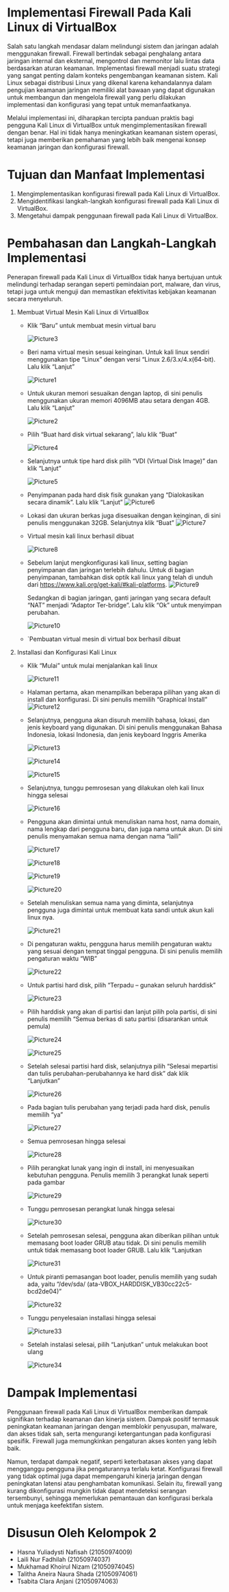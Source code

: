 # Implementasi Firewall Pada Kali Linux di VirtualBox
Salah satu langkah mendasar dalam melindungi sistem dan jaringan adalah menggunakan firewall. Firewall bertindak sebagai penghalang antara jaringan internal dan eksternal, mengontrol dan memonitor lalu lintas data berdasarkan aturan keamanan. Implementasi firewall menjadi suatu strategi yang sangat penting dalam konteks pengembangan keamanan sistem. Kali Linux sebagai distribusi Linux yang dikenal karena kehandalannya dalam pengujian keamanan jaringan memiliki alat bawaan yang dapat digunakan untuk membangun dan mengelola firewall yang perlu dilakukan implementasi dan konfigurasi yang tepat untuk memanfaatkanya. 

Melalui implementasi ini, diharapkan tercipta panduan praktis bagi pengguna Kali Linux di VirtualBox untuk mengimplementasikan firewall dengan benar. Hal ini tidak hanya meningkatkan keamanan sistem operasi, tetapi juga memberikan pemahaman yang lebih baik mengenai konsep keamanan jaringan dan konfigurasi firewall. 
# Tujuan dan Manfaat Implementasi
1. Mengimplementasikan konfigurasi firewall pada Kali Linux di VirtualBox.
2. Mengidentifikasi langkah-langkah konfigurasi firewall pada Kali Linux di VirtualBox.
3. Mengetahui dampak penggunaan firewall pada Kali Linux di VirtualBox.
# Pembahasan dan Langkah-Langkah Implementasi
Penerapan firewall pada Kali Linux di VirtualBox tidak hanya bertujuan untuk melindungi terhadap serangan seperti pemindaian port, malware, dan virus, tetapi juga untuk menguji dan memastikan efektivitas kebijakan keamanan secara menyeluruh. 
1. Membuat Virtual Mesin Kali Linux di VirtualBox
   - Klik “Baru” untuk membuat mesin virtual baru
     
     ![Picture3](https://github.com/HasnaYuliadystiNafisah/TF/assets/136795333/a5b0b9b9-e660-4c99-b710-eea4f12d023b)
     
   - Beri nama virtual mesin sesuai keinginan. Untuk kali linux sendiri menggunakan tipe “Linux” dengan versi “Linux 2.6/3.x/4.x(64-bit). Lalu klik “Lanjut”

     ![Picture1](https://github.com/HasnaYuliadystiNafisah/TF/assets/136795333/6a03f7e3-5ef7-4fb1-9d0c-d7e81baeeb72)
   - Untuk ukuran memori sesuaikan dengan laptop, di sini penulis menggunakan ukuran memori 4096MB atau setara dengan 4GB. Lalu klik “Lanjut”

     ![Picture2](https://github.com/HasnaYuliadystiNafisah/TF/assets/136795333/57410bf5-9463-4a2f-9bc2-d8d1b8aaed2e)
   - Pilih “Buat hard disk virtual sekarang”, lalu klik “Buat”

     ![Picture4](https://github.com/HasnaYuliadystiNafisah/TF/assets/136795333/990b2bc6-72d3-47dd-b602-d9689c2b1291)
   - Selanjutnya untuk tipe hard disk pilih “VDI (Virtual Disk Image)” dan klik “Lanjut”
     
     ![Picture5](https://github.com/HasnaYuliadystiNafisah/TF/assets/136795333/a4ee5647-e664-4e71-833b-fcdb005e8f47)
   - Penyimpanan pada hard disk fisik gunakan yang “Dialokasikan secara dinamik”. Lalu klik “Lanjut”
     ![Picture6](https://github.com/HasnaYuliadystiNafisah/TF/assets/136795333/3ab64eb9-3a55-4146-92e0-08ecb56ad236)

   - Lokasi dan ukuran berkas juga disesuaikan dengan keinginan, di sini penulis menggunakan 32GB. Selanjutnya klik “Buat”
     ![Picture7](https://github.com/HasnaYuliadystiNafisah/TF/assets/136795333/36676d0d-1349-47d8-856a-9bd066aa3cb5)

   - Virtual mesin kali linux berhasil dibuat
     
     ![Picture8](https://github.com/HasnaYuliadystiNafisah/TF/assets/136795333/e55e906a-add0-449a-983b-73bfd04dade9)

   - Sebelum lanjut mengkonfigurasi kali linux, setting bagian penyimpanan dan jaringan terlebih dahulu. Untuk di bagian penyimpanan, tambahkan disk optik kali linux yang telah di unduh dari https://www.kali.org/get-kali/#kali-platforms.
     ![Picture9](https://github.com/HasnaYuliadystiNafisah/TF/assets/136795333/9db8979f-e72e-44dd-a2cf-9561186d4e7b)

     Sedangkan di bagian jaringan, ganti jaringan yang secara default “NAT” menjadi “Adaptor Ter-bridge”. Lalu klik “Ok” untuk menyimpan perubahan.
     
     ![Picture10](https://github.com/HasnaYuliadystiNafisah/TF/assets/136795333/1c648c2d-1eb1-48f0-9967-4a411d2748ec)

   - `Pembuatan virtual mesin di virtual box berhasil dibuat
2. Installasi dan Konfigurasi Kali Linux 
   - Klik “Mulai” untuk mulai menjalankan kali linux
     
     ![Picture11](https://github.com/HasnaYuliadystiNafisah/TF/assets/136795333/97bad2a9-b5a1-4808-9b87-30103f796555)

   - Halaman pertama, akan menampilkan beberapa pilihan yang akan di install dan konfigurasi. Di sini penulis memilih “Graphical Install”
     ![Picture12](https://github.com/HasnaYuliadystiNafisah/TF/assets/136795333/3de389d7-02e7-4b48-841f-dd54e8e3a502)

   - Selanjutnya, pengguna akan disuruh memilih bahasa, lokasi, dan jenis keyboard yang digunakan. Di sini penulis menggunakan Bahasa Indonesia, lokasi Indonesia, dan jenis keyboard Inggris Amerika
     
     ![Picture13](https://github.com/HasnaYuliadystiNafisah/TF/assets/136795333/b5cefe94-2f7a-41e6-861a-96433377e85b)
     
     ![Picture14](https://github.com/HasnaYuliadystiNafisah/TF/assets/136795333/1186e4db-767c-43f7-848f-6dfa1225e83f)
     
     ![Picture15](https://github.com/HasnaYuliadystiNafisah/TF/assets/136795333/5c78c919-9f4c-49bc-9168-5a0bd203094b)

   - Selanjutnya, tunggu pemrosesan yang dilakukan oleh kali linux hingga selesai

     ![Picture16](https://github.com/HasnaYuliadystiNafisah/TF/assets/136795333/e0cad7e9-27fa-4912-8adf-ea374e546680)

   - Pengguna akan dimintai untuk menuliskan nama host, nama domain, nama lengkap dari pengguna baru, dan juga nama untuk akun. Di sini penulis menyamakan semua nama dengan nama “laili”
     
     ![Picture17](https://github.com/HasnaYuliadystiNafisah/TF/assets/136795333/2ae414df-d7aa-4e5c-be11-7368600aaf9e)

     ![Picture18](https://github.com/HasnaYuliadystiNafisah/TF/assets/136795333/0fdf1b84-98cd-4be0-9b67-93daefdad10e)

     ![Picture19](https://github.com/HasnaYuliadystiNafisah/TF/assets/136795333/4a29a5e3-0171-41c3-afac-4f5051168f23)

     ![Picture20](https://github.com/HasnaYuliadystiNafisah/TF/assets/136795333/bdfa8d7b-5aad-4c39-b917-71fad62095e1)

   - Setelah menuliskan semua nama yang diminta, selanjutnya pengguna juga dimintai untuk membuat kata sandi untuk akun kali linux nya.
     
     ![Picture21](https://github.com/HasnaYuliadystiNafisah/TF/assets/136795333/e9cea63b-4c11-48a7-8dd4-18f500763dea)
     
   - Di pengaturan waktu, pengguna harus memilih pengaturan waktu yang sesuai dengan tempat tinggal pengguna. Di sini penulis memilih pengaturan waktu “WIB”
     
     ![Picture22](https://github.com/HasnaYuliadystiNafisah/TF/assets/136795333/16aae342-f838-4503-82c8-e0d59b1ec283)

   - Untuk partisi hard disk, pilih “Terpadu – gunakan seluruh harddisk”
     
     ![Picture23](https://github.com/HasnaYuliadystiNafisah/TF/assets/136795333/3a63c7f6-4bad-4178-bf3c-4b9dc566b12d)

   - Pilih harddisk yang akan di partisi dan lanjut pilih pola partisi, di sini penulis memilih “Semua berkas di satu partisi (disarankan untuk pemula)
     
     ![Picture24](https://github.com/HasnaYuliadystiNafisah/TF/assets/136795333/85720fc0-9fca-40e9-b461-e22e0adfb62c)

     ![Picture25](https://github.com/HasnaYuliadystiNafisah/TF/assets/136795333/b7af7cb8-167a-4c3a-8508-d1095a49809f)

   - Setelah selesai partisi hard disk, selanjutnya pilih “Selesai mepartisi dan tulis perubahan-perubahannya ke hard disk” dak klik “Lanjutkan”
     
     ![Picture26](https://github.com/HasnaYuliadystiNafisah/TF/assets/136795333/1c655509-0f24-4795-b671-a00b9711253b)

   - Pada bagian tulis perubahan yang terjadi pada hard disk, penulis memilih “ya”
     
     ![Picture27](https://github.com/HasnaYuliadystiNafisah/TF/assets/136795333/750653d0-26b9-41d3-9373-ef3b55ad1f43)

   - Semua pemrosesan hingga selesai
     
     ![Picture28](https://github.com/HasnaYuliadystiNafisah/TF/assets/136795333/1f3aaf1f-1c7a-4844-ad2e-700e43f0c5e5)

   - Pilih perangkat lunak yang ingin di install, ini menyesuaikan kebutuhan pengguna. Penulis memilih 3 perangkat lunak seperti pada gambar
     
     ![Picture29](https://github.com/HasnaYuliadystiNafisah/TF/assets/136795333/30d3208b-c7d2-46ac-98a3-f06ddc7092ed)

   - Tunggu pemrosesan perangkat lunak hingga selesai
     
     ![Picture30](https://github.com/HasnaYuliadystiNafisah/TF/assets/136795333/598707de-d260-42c2-9ba6-ebba37c7e337)

   - Setelah pemrosesan selesai, pengguna akan diberikan pilihan untuk memasang boot loader GRUB atau tidak. Di sini penulis memilih untuk tidak memasang boot loader GRUB. Lalu klik “Lanjutkan

     ![Picture31](https://github.com/HasnaYuliadystiNafisah/TF/assets/136795333/ee11e4e8-7b76-4a2f-ac73-402769a025c1)
     
   - Untuk piranti pemasangan boot loader, penulis memilih yang sudah ada, yaitu “/dev/sda/ (ata-VBOX_HARDDISK_VB30cc22c5-bcd2de04)”
     
     ![Picture32](https://github.com/HasnaYuliadystiNafisah/TF/assets/136795333/9a998c17-40ec-4f9e-abb7-abc847eda7f6)

   - Tunggu penyelesaian installasi hingga selesai
     
     ![Picture33](https://github.com/HasnaYuliadystiNafisah/TF/assets/136795333/3618f680-4518-42d2-b37f-512cf9d3b83f)

   - Setelah instalasi selesai, pilih “Lanjutkan” untuk melakukan boot ulang
     
     ![Picture34](https://github.com/HasnaYuliadystiNafisah/TF/assets/136795333/4ac9c915-7140-4b46-b4fd-c3b3dd0fcbce)

# Dampak Implementasi
Penggunaan firewall pada Kali Linux di VirtualBox memberikan dampak signifikan terhadap keamanan dan kinerja sistem. Dampak positif termasuk peningkatan keamanan jaringan dengan memblokir penyusupan, malware, dan akses tidak sah, serta mengurangi ketergantungan pada konfigurasi spesifik. Firewall juga memungkinkan pengaturan akses konten yang lebih baik.

Namun, terdapat dampak negatif, seperti keterbatasan akses yang dapat mengganggu pengguna jika pengaturannya terlalu ketat. Konfigurasi firewall yang tidak optimal juga dapat mempengaruhi kinerja jaringan dengan peningkatan latensi atau penghambatan komunikasi. Selain itu, firewall yang kurang dikonfigurasi mungkin tidak dapat mendeteksi serangan tersembunyi, sehingga memerlukan pemantauan dan konfigurasi berkala untuk menjaga keefektifan sistem.
# Disusun Oleh Kelompok 2
- Hasna Yuliadysti Nafisah (21050974009)
- Laili Nur Fadhilah (21050974037)
- Mukhamad Khoirul Nizam (21050974045)
- Talitha Aneira Naura Shada (21050974061)
- Tsabita Clara Anjani (21050974063)
